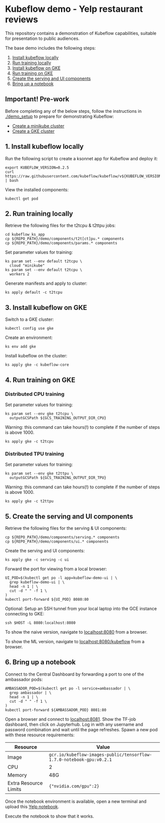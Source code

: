 # Kubeflow demo - Yelp restaurant reviews

This repository contains a demonstration of Kubeflow capabilities, suitable for
presentation to public audiences.

The base demo includes the following steps:

1. [Install kubeflow locally](#1-install-kubeflow-locally)
1. [Run training locally](#2-run-training-locally)
1. [Install kubeflow on GKE](#3-install-kubeflow-on-gke)
1. [Run training on GKE](#4-run-training-on-gke)
1. [Create the serving and UI components](#5-create-the-serving-and-ui-components)
1. [Bring up a notebook](#6-bring-up-a-notebook)

## Important! Pre-work

Before completing any of the below steps, follow the instructions in
[./demo_setup](https://github.com/kubeflow/examples/blob/master/demos/yelp_demo/demo_setup/README.md)
to prepare for demonstrating Kubeflow:

* [Create a minikube cluster](https://github.com/kubeflow/examples/blob/master/demos/yelp_demo/demo_setup/README.md#4-create-a-minikube-cluster)
* [Create a GKE cluster](https://github.com/kubeflow/examples/blob/master/demos/yelp_demo/demo_setup/README.md#5-create-a-gke-cluster)

## 1. Install kubeflow locally

Run the following script to create a ksonnet app for Kubeflow and deploy it:

```
export KUBEFLOW_VERSION=0.2.5
curl https://raw.githubusercontent.com/kubeflow/kubeflow/v${KUBEFLOW_VERSION}/scripts/deploy.sh | bash
```

View the installed components:

```
kubectl get pod
```

## 2. Run training locally

Retrieve the following files for the t2tcpu & t2ttpu jobs:

```
cd kubeflow_ks_app
cp ${REPO_PATH}/demo/components/t2t[ct]pu.* components
cp ${REPO_PATH}/demo/components/params.* components
```

Set parameter values for training:

```
ks param set --env default t2tcpu \
  cloud "minikube"
ks param set --env default t2tcpu \
  workers 2
```

Generate manifests and apply to cluster:

```
ks apply default -c t2tcpu
```

## 3. Install kubeflow on GKE

Switch to a GKE cluster:

```
kubectl config use gke
```

Create an environment:

```
ks env add gke
```

Install kubeflow on the cluster:

```
ks apply gke -c kubeflow-core
```

## 4. Run training on GKE

### Distributed CPU training

Set parameter values for training:

```
ks param set --env gke t2tcpu \
  outputGCSPath ${GCS_TRAINING_OUTPUT_DIR_CPU}
```

Warning: this command can take hours(!) to complete if the number of steps is
above 1000.

```
ks apply gke -c t2tcpu
```

### Distributed TPU training

Set parameter values for training:

```
ks param set --env gke t2ttpu \
  outputGCSPath ${GCS_TRAINING_OUTPUT_DIR_TPU}
```

Warning: this command can take hours(!) to complete if the number of steps is
above 1000.

```
ks apply gke -c t2ttpu
```

## 5. Create the serving and UI components

Retrieve the following files for the serving & UI components:

```
cp ${REPO_PATH}/demo/components/serving.* components
cp ${REPO_PATH}/demo/components/ui.* components
```

Create the serving and UI components:

```
ks apply gke -c serving -c ui
```

Forward the port for viewing from a local browser:
```
UI_POD=$(kubectl get po -l app=kubeflow-demo-ui | \
  grep kubeflow-demo-ui | \
  head -n 1 | \
  cut -d " " -f 1 \
)
kubectl port-forward ${UI_POD} 8080:80
```

Optional: Setup an SSH tunnel from your local laptop into the GCE instance connecting to
GKE:

```
ssh $HOST -L 8080:localhost:8080
```

To show the naive version, navigate to [localhost:8080](localhost:8080) from a browser.

To show the ML version, navigate to
[localhost:8080/kubeflow](localhost:8080/kubeflow) from a browser.

## 6. Bring up a notebook

Connect to the Central Dashboard by forwarding a port to one of the ambassador
pods:

```
AMBASSADOR_POD=$(kubectl get po -l service=ambassador | \
  grep ambassador | \
  head -n 1 | \
  cut -d " " -f 1 \
)
kubectl port-forward ${AMBASSADOR_POD} 8081:80
```

Open a browser and connect to [localhost:8081](localhost:8081).
Show the TF-job dashboard, then click on Jupyterhub.
Log in with any username and password combination and wait until the page
refreshes. Spawn a new pod with these resource requirements:

| Resource              | Value                                                                |
| --------------------- | -------------------------------------------------------------------- |
| Image                 | `gcr.io/kubeflow-images-public/tensorflow-1.7.0-notebook-gpu:v0.2.1` |
| CPU                   | 2                                                                    |
| Memory                | 48G                                                                  |
| Extra Resource Limits | `{"nvidia.com/gpu":2}`                                               |

Once the notebook environment is
available, open a new terminal and upload this
[Yelp notebook](notebooks/yelp.ipynb).

Execute the notebook to show that it works.

